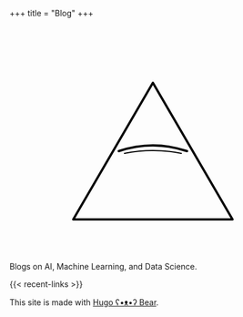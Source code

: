 +++
title = "Blog"
+++

<!-- Define the CSS variable for stroke color -->
<style>
:root {
  --stroke-color: black;
}
@media (prefers-color-scheme: dark) {
  :root {
    --stroke-color: white;
  }
}
svg {
  display: block;
  margin: 0 auto;
  max-width: 400px;
  width: 100%;
  height: auto;
}
</style>

<!-- Inline SVG for the Eye of Providence -->
<svg xmlns="http://www.w3.org/2000/svg" viewBox="0 0 200 200" stroke-linecap="round" stroke-linejoin="round">
  <!-- Pyramid -->
  <polygon points="30,170 170,170 100,50" fill="none" stroke="var(--stroke-color)" stroke-width="2"/>
  <!-- Closed eye: a subtle curved eyelid -->
  <path d="M70,110 Q100,100 130,110" fill="none" stroke="var(--stroke-color)" stroke-width="2"/>
  <!-- Delicate crease detail -->
  <path d="M75,112 Q100,107 125,112" fill="none" stroke="var(--stroke-color)" stroke-width="1"/>
</svg>

Blogs on AI, Machine Learning, and Data Science.

{{< recent-links >}}

This site is made with [Hugo ʕ•ᴥ•ʔ Bear](https://github.com/janraasch/hugo-bearblog/).

